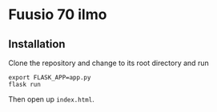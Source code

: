 # Fuusio 70 ilmo

## Installation

Clone the repository and change to its root directory and run

```
export FLASK_APP=app.py
flask run
```

Then open up `index.html`.

